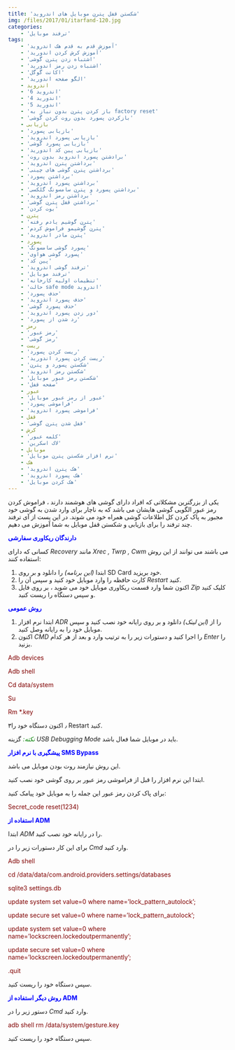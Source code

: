```yaml
---
title: 'شکستن قفل پترن موبایل های اندروید'
img: /files/2017/01/itarfand-120.jpg
categories:
    - 'ترفند موبایل'
tags:
    - 'آموزش قدم به قدم هک اندروید'
    - 'آموزش کرش کردن اندورید'
    - 'اشتباه زدن پترن گوشی'
    - 'اشتباه زدن رمز اندورید'
    - 'اکانت گوگل'
    - 'الگو صفحه اندورید'
    - اندروید
    - 'اندروید 6'
    - 'اندورید 4'
    - 'اندورید 5'
    - 'باز کردن پترن بدون نیاز به factory reset'
    - 'بازکردن پسورد بدون روت کردن گوشی'
    - بازیابی
    - 'بازیابی پسورد'
    - 'بازیابی پسورد اندروید'
    - 'بازیابی پسورد گوشی'
    - 'بازیابی پین کد اندورید'
    - 'برادشتن پسورد اندروید بدون روت'
    - 'برداشتن پترن اندروید'
    - 'برداشتن پترن گوشی های چینی'
    - 'برداشتن پسورد'
    - 'برداشتن پسورد اندروید'
    - 'برداشتن پسورد و پترن سامسونگ گلکسی'
    - 'برداشتن رمز اندروید'
    - 'برداشتن قفل پترن گوشی'
    - 'بوت کردن'
    - پترن
    - 'پترن گوشیم یادم رفته'
    - 'پترن گوشیمو فراموش کردم'
    - 'پترن مادر اندروید'
    - پسورد
    - 'پسورد گوشی سامسونگ'
    - 'پسورد گوشی هواوی'
    - 'پین کد'
    - 'ترفند گوشی اندروید'
    - 'ترفند موبایل'
    - 'تنظیمات اولیه کارخانه'
    - 'حالت safe mode اندروید'
    - 'حذف پسورد'
    - 'حذف پسورد اندروید'
    - 'حذف پسورد گوشی'
    - 'دور زدن پسورد اندروید'
    - 'رد شدن از پسورد'
    - رمز
    - 'رمز عبور'
    - 'رمز گوشی'
    - ریست
    - 'ریست کردن پسورد'
    - 'ریست کردن پسورد اندورید'
    - 'شکستن پسورد و پترن'
    - 'شکستن رمز اندروید'
    - 'شکستن رمز عبور موبایل'
    - 'صفحه قفل'
    - عبور
    - 'عبور از رمز عبور موبایل'
    - 'فراموشی پسورد'
    - 'فراموشی پسورد اندروید'
    - قفل
    - 'قفل شدن پترن گوشی'
    - کرش
    - 'کلمه عبور'
    - 'لاک اسکرین'
    - موبایل
    - 'نرم افزار شکستن پترن موبایل'
    - هک
    - 'هک پترن اندروید'
    - 'هک پسورد اندروید'
    - 'هک کردن موبایل'
---
```


یکی از بزرگترین مشکلاتی که افراد دارای گوشی های هوشمند دارند ، فراموش کردن رمز عبور الگویی گوشی هایشان می باشد که به ناچار برای وارد شدن به گوشی خود مجبور به پاک کردن کل اطلاعات گوشی همراه خود می شوند. در این پست از آی ترفند چند ترفند را برای بازیابی و شکستن قفل موبایل به شما آموزش می دهیم.

<span style="color: #0000ff;">**دارندگان ریکاوری سفارشی**</span>

کسانی که دارای *Recovery* مانند *Xrec , Twrp , Cwm* می باشند می توانند از این روش استفاده کنند:

1. ابتدا *(این برنامه)* را دانلود و بر روی SD Card خود بریزید.
2. کارت حافظه را وارد موبایل خود کنید و سپس آن را *Restart* کنید.
3. اکنون شما وارد قسمت ریکاوری موبایل خود می شوید ، بر روی فایل *Zip* کلیک کنید و سپس دستگاه را ریست کنید.

<span style="color: #0000ff;">**روش عمومی**</span>

1. ابتدا نرم افزار *ADR* را از *(این لینک)* دانلود و بر روی رایانه خود نصب کنید و سپس موبایل خود را به رایانه وصل کنید.
2. اکنون *CMD* را اجرا کنید و دستورات زیر را به ترتیب وارد و بعد از هر کدام *Enter* را بزنید.

<span style="color: #800000;">Adb devices</span>

<span style="color: #800000;">Adb shell</span>

<span style="color: #800000;">Cd data/system</span>

<span style="color: #800000;">Su</span>

<span style="color: #800000;">Rm \*.key</span>

 ۳٫ اکنون دستگاه خود را Restart کنید.

<span style="color: #008000;">*نکته:* </span>گزینه *USB Debugging Mode* باید در موبایل شما فعال باشد.

<span style="color: #0000ff;">**پیشگیری با نرم افزار SMS Bypass**</span>

این روش نیازمند روت بودن موبایل می باشد.

ابتدا این نرم افزار را قبل از فراموشی رمز عبور بر روی گوشی خود نصب کنید.

برای پاک کردن رمز عبور این جمله را به موبایل خود پیامک کنید:

<span style="color: #800000;">Secret\_code reset(1234)</span>

<span style="color: #0000ff;">**استفاده از ADM**</span>

ابتدا *ADM* را در رایانه خود نصب کنید.

برای این کار دستورات زیر را در *Cmd* وارد کنید.

<span style="color: #800000;">Adb shell</span>

<span style="color: #800000;">cd /data/data/com.android.providers.settings/databases</span>

<span style="color: #800000;">sqlite3 settings.db</span>

<span style="color: #800000;">update system set value=0 where name=’lock\_pattern\_autolock’;</span>

<span style="color: #800000;">update secure set value=0 where name=’lock\_pattern\_autolock’;</span>

<span style="color: #800000;">update system set value=0 where name=’lockscreen.lockedoutpermanently’;</span>

<span style="color: #800000;">update secure set value=0 where name=’lockscreen.lockedoutpermanently’;</span>

<span style="color: #800000;">.quit</span>

سپس دستگاه خود را ریست کنید.

<span style="color: #0000ff;">**روش دیگر استفاده از ADM**</span>

دستور زیر را در *Cmd* وارد کنید.

<span style="color: #800000;">adb shell rm /data/system/gesture.key</span>

سپس دستگاه خود را ریست کنید.